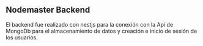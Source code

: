 ## Nodemaster Backend
El backend fue realizado con nestjs para la conexión con la Api de MongoDb para el almacenamiento de datos y creación e inicio de sesión de los usuarios.
